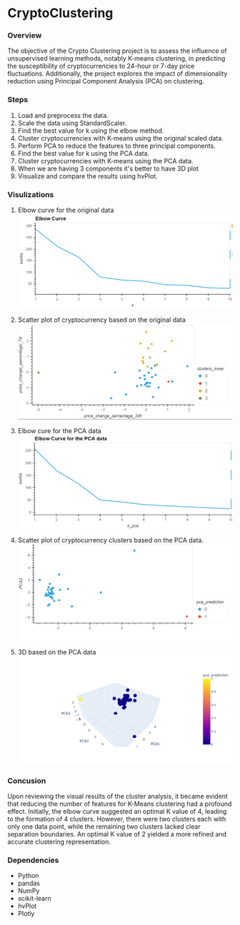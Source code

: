 # CryptoClustering
### Overview 

The objective of the Crypto Clustering project is to assess the influence of unsupervised learning methods, notably K-means clustering, in predicting the susceptibility of cryptocurrencies to 24-hour or 7-day price fluctuations. Additionally, the project explores the impact of dimensionality reduction using Principal Component Analysis (PCA) on clustering.

### Steps
1. Load and preprocess the data.
2. Scale the data using StandardScaler.
3. Find the best value for k using the elbow method.
4. Cluster cryptocurrencies with K-means using the original scaled data.
5. Perform PCA to reduce the features to three principal components.
6. Find the best value for k using the PCA data.
7. Cluster cryptocurrencies with K-means using the PCA data.
8. When we are having 3 components it's better to have 3D plot 
9. Visualize and compare the results using hvPlot.

### Visulizations
1. Elbow curve for the original data
![Elbow_curve](Elbow_curve.png)


2. Scatter plot of cryptocurrency based on the original data
![Scatter_plot](Scatter_plot.png)


3. Elbow cure for the PCA data
![Elbow_curve_PCA](Elbow_curve_PCA.png)


4. Scatter plot of cryptocurrency clusters based on the PCA data.
![Scatter_plot_PCS](Scatter_plot_PCA.png)


5. 3D based on the PCA data
![3D_PCS](3D_PCA.png)


### Concusion
Upon reviewing the visual results of the cluster analysis, it became evident that reducing the number of features for K-Means clustering had a profound effect. Initially, the elbow curve suggested an optimal K value of 4, leading to the formation of 4 clusters. However, there were two clusters  each with only one data point, while the remaining two clusters lacked clear separation boundaries. An optimal K value of 2 yielded a more refined and accurate clustering representation.

### Dependencies
* Python
* pandas
* NumPy
* scikit-learn
* hvPlot
* Plotly
